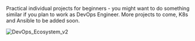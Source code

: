 Practical individual projects for beginners - you might want to do something similar if you plan to work as DevOps Engineer. More projects to come, K8s and Ansible to be added soon. 

![DevOps_Ecosystem_v2](https://user-images.githubusercontent.com/75469106/172769665-0c1213b7-4160-40ab-bb1f-4c9dd67cfaf3.jpg)
